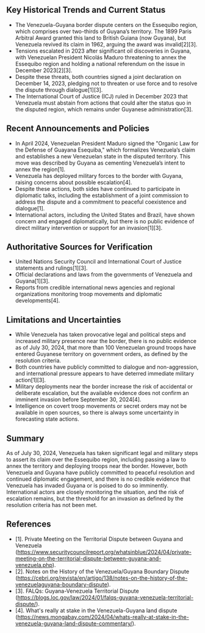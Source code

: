 ## Key Historical Trends and Current Status

- The Venezuela-Guyana border dispute centers on the Essequibo region, which comprises over two-thirds of Guyana’s territory. The 1899 Paris Arbitral Award granted this land to British Guiana (now Guyana), but Venezuela revived its claim in 1962, arguing the award was invalid[2][3].
- Tensions escalated in 2023 after significant oil discoveries in Guyana, with Venezuelan President Nicolás Maduro threatening to annex the Essequibo region and holding a national referendum on the issue in December 2023[2][3].
- Despite these threats, both countries signed a joint declaration on December 14, 2023, pledging not to threaten or use force and to resolve the dispute through dialogue[1][3].
- The International Court of Justice (ICJ) ruled in December 2023 that Venezuela must abstain from actions that could alter the status quo in the disputed region, which remains under Guyanese administration[3].

## Recent Announcements and Policies

- In April 2024, Venezuelan President Maduro signed the "Organic Law for the Defense of Guayana Esequiba," which formalizes Venezuela’s claim and establishes a new Venezuelan state in the disputed territory. This move was described by Guyana as cementing Venezuela’s intent to annex the region[1].
- Venezuela has deployed military forces to the border with Guyana, raising concerns about possible escalation[4].
- Despite these actions, both sides have continued to participate in diplomatic talks, including the establishment of a joint commission to address the dispute and a commitment to peaceful coexistence and dialogue[1].
- International actors, including the United States and Brazil, have shown concern and engaged diplomatically, but there is no public evidence of direct military intervention or support for an invasion[1][3].

## Authoritative Sources for Verification

- United Nations Security Council and International Court of Justice statements and rulings[1][3].
- Official declarations and laws from the governments of Venezuela and Guyana[1][3].
- Reports from credible international news agencies and regional organizations monitoring troop movements and diplomatic developments[4].

## Limitations and Uncertainties

- While Venezuela has taken provocative legal and political steps and increased military presence near the border, there is no public evidence as of July 30, 2024, that more than 100 Venezuelan ground troops have entered Guyanese territory on government orders, as defined by the resolution criteria.
- Both countries have publicly committed to dialogue and non-aggression, and international pressure appears to have deterred immediate military action[1][3].
- Military deployments near the border increase the risk of accidental or deliberate escalation, but the available evidence does not confirm an imminent invasion before September 30, 2024[4].
- Intelligence on covert troop movements or secret orders may not be available in open sources, so there is always some uncertainty in forecasting state actions.

## Summary

As of July 30, 2024, Venezuela has taken significant legal and military steps to assert its claim over the Essequibo region, including passing a law to annex the territory and deploying troops near the border. However, both Venezuela and Guyana have publicly committed to peaceful resolution and continued diplomatic engagement, and there is no credible evidence that Venezuela has invaded Guyana or is poised to do so imminently. International actors are closely monitoring the situation, and the risk of escalation remains, but the threshold for an invasion as defined by the resolution criteria has not been met.

## References

- [1]. Private Meeting on the Territorial Dispute between Guyana and Venezuela (https://www.securitycouncilreport.org/whatsinblue/2024/04/private-meeting-on-the-territorial-dispute-between-guyana-and-venezuela.php).
- [2]. Notes on the History of the Venezuela/Guyana Boundary Dispute (https://cebri.org/revista/en/artigo/138/notes-on-the-history-of-the-venezuelaguyana-boundary-dispute).
- [3]. FALQs: Guyana-Venezuela Territorial Dispute (https://blogs.loc.gov/law/2024/01/falqs-guyana-venezuela-territorial-dispute/).
- [4]. What's really at stake in the Venezuela-Guyana land dispute (https://news.mongabay.com/2024/04/whats-really-at-stake-in-the-venezuela-guyana-land-dispute-commentary/).